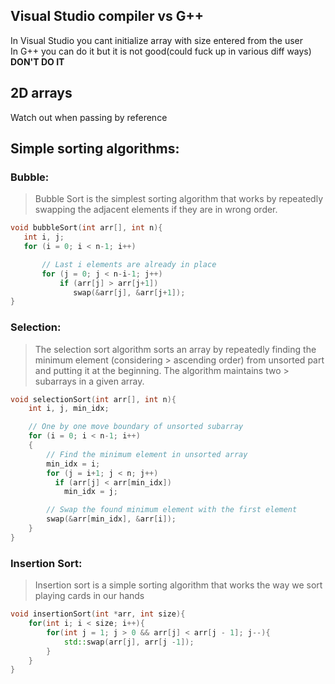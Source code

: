 ## Visual Studio compiler vs G++
In Visual Studio you cant initialize array with size entered from the user  
In G++ you can do it but it is not good(could fuck up in various diff ways)  
**DON'T DO IT**

## 2D arrays
Watch out when passing by reference

## Simple sorting algorithms:  

### Bubble:  
> Bubble Sort is the simplest sorting algorithm that works by repeatedly swapping the adjacent elements if they are in wrong order.  

```c++
void bubbleSort(int arr[], int n){
   int i, j;
   for (i = 0; i < n-1; i++)      

       // Last i elements are already in place   
       for (j = 0; j < n-i-1; j++)
           if (arr[j] > arr[j+1])
              swap(&arr[j], &arr[j+1]);
}
```  

### Selection:  
> The selection sort algorithm sorts an array by repeatedly finding the minimum element (considering > ascending order) from unsorted part and putting it at the beginning. The algorithm maintains two > subarrays in a given array.  

``` c++
void selectionSort(int arr[], int n){
    int i, j, min_idx;

    // One by one move boundary of unsorted subarray
    for (i = 0; i < n-1; i++)
    {
        // Find the minimum element in unsorted array
        min_idx = i;
        for (j = i+1; j < n; j++)
          if (arr[j] < arr[min_idx])
            min_idx = j;

        // Swap the found minimum element with the first element
        swap(&arr[min_idx], &arr[i]);
    }
}
```  

### Insertion Sort:  
> Insertion sort is a simple sorting algorithm that works the way we sort playing cards in our hands

``` c++
void insertionSort(int *arr, int size){
    for(int i; i < size; i++){
        for(int j = 1; j > 0 && arr[j] < arr[j - 1]; j--){
            std::swap(arr[j], arr[j -1]);
        }
    }
}
```
